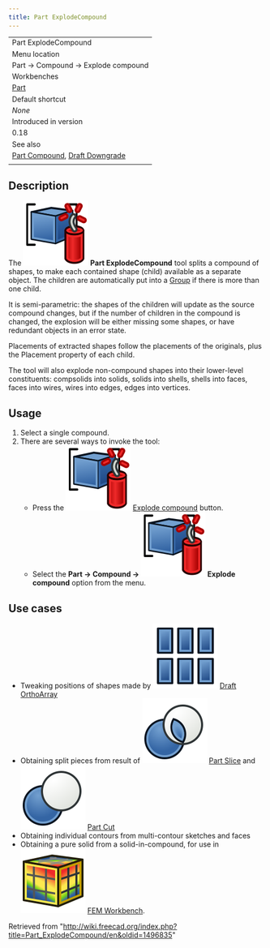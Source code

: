 ```yaml
---
title: Part ExplodeCompound
---
```


|                                                                                                        |
| ------------------------------------------------------------------------------------------------------ |
| Part ExplodeCompound                                                                                   |
| Menu location                                                                                          |
| Part → Compound → Explode compound                                                                     |
| Workbenches                                                                                            |
| [Part](/Part_Workbench "Part Workbench")                                                               |
| Default shortcut                                                                                       |
| _None_                                                                                                 |
| Introduced in version                                                                                  |
| 0.18                                                                                                   |
| See also                                                                                               |
| [Part Compound](/Part_Compound "Part Compound"), [Draft Downgrade](/Draft_Downgrade "Draft Downgrade") |
|                                                                                                        |

## Description

The ![](/src/assets/images/Part_ExplodeCompound.svg) **Part ExplodeCompound** tool splits a compound of shapes, to make each contained shape (child) available as a separate object. The children are automatically put into a [Group](/Std_Group "Std Group") if there is more than one child.

It is semi-parametric: the shapes of the children will update as the source compound changes, but if the number of children in the compound is changed, the explosion will be either missing some shapes, or have redundant objects in an error state.

Placements of extracted shapes follow the placements of the originals, plus the Placement property of each child.

The tool will also explode non-compound shapes into their lower-level constituents: compsolids into solids, solids into shells, shells into faces, faces into wires, wires into edges, edges into vertices.

## Usage

1. Select a single compound.
2. There are several ways to invoke the tool:
   - Press the ![](/src/assets/images/Part_ExplodeCompound.svg) [Explode compound](/Part_ExplodeCompound "Part ExplodeCompound") button.
   - Select the **Part → Compound → ![](/src/assets/images/Part_ExplodeCompound.svg) Explode compound** option from the menu.

## Use cases

- Tweaking positions of shapes made by ![](/src/assets/images/Draft_OrthoArray.svg) [Draft OrthoArray](/Draft_OrthoArray "Draft OrthoArray")
- Obtaining split pieces from result of ![](/src/assets/images/Part_Slice.svg) [Part Slice](/Part_Slice "Part Slice") and ![](/src/assets/images/Part_Cut.svg) [Part Cut](/Part_Cut "Part Cut")
- Obtaining individual contours from multi-contour sketches and faces
- Obtaining a pure solid from a solid-in-compound, for use in ![](/src/assets/images/Workbench_FEM.svg) [FEM Workbench](/FEM_Workbench "FEM Workbench").

Retrieved from "<http://wiki.freecad.org/index.php?title=Part_ExplodeCompound/en&oldid=1496835>"
